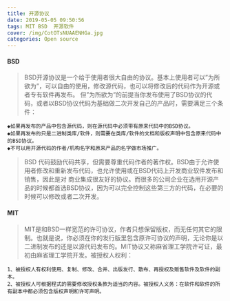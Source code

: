 ```yaml
---
title: 开源协议
date: 2019-05-05 09:50:56
tags: MIT BSD  开源软件
cover: /img/CotOTsNUAAENHGa.jpg
categories: Open source  
---
```

#### BSD

> BSD开源协议是一个给于使用者很大自由的协议。基本上使用者可以”为所欲为”，可以自由的使用，修改源代码，也可以将修改后的代码作为开源或者专有软件再发布。
但”为所欲为”的前提当你发布使用了BSD协议的代码，或者以BSD协议代码为基础做二次开发自己的产品时，需要满足三个条件：

    ◆如果再发布的产品中包含源代码，则在源代码中必须带有原来代码中的BSD协议。
    ◆如果再发布的只是二进制类库/软件，则需要在类库/软件的文档和版权声明中包含原来代码中的BSD协议。
    ◆不可以用开源代码的作者/机构名字和原来产品的名字做市场推广。
  
> BSD 代码鼓励代码共享，但需要尊重代码作者的著作权。BSD由于允许使用者修改和重新发布代码，也允许使用或在BSD代码上开发商业软件发布和销售，因此是对 商业集成很友好的协议。而很多的公司企业在选用开源产品的时候都首选BSD协议，因为可以完全控制这些第三方的代码，在必要的时候可以修改或者二次开发。

#### MIT

> MIT是和BSD一样宽范的许可协议，作者只想保留版权，而无任何其它的限制。也就是说，你必须在你的发行版里包含原许可协议的声明，无论你是以二进制发布的还是以源代码发布的。MIT协议又称麻省理工学院许可证，最初由麻省理工学院开发。被授权人权利：

    1、被授权人有权利使用、复制、修改、合并、出版发行、散布、再授权及贩售软件及软件的副本。
    2、被授权人可根据程式的需要修改授权条款为适当的内容。被授权人义务：在软件和软件的所有副本中都必须包含版权声明和许可声明。




